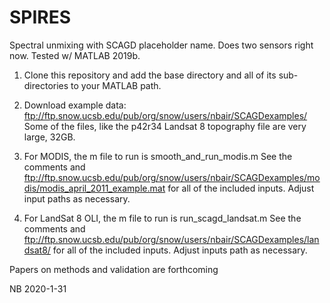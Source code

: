 # SPIRES

Spectral unmixing with SCAGD placeholder name. Does two sensors right now. Tested w/ MATLAB 2019b.

1) Clone this repository and add the base directory and all of its sub-directories to your MATLAB path.

2) Download example data: ftp://ftp.snow.ucsb.edu/pub/org/snow/users/nbair/SCAGDexamples/
Some of the files, like the p42r34 Landsat 8 topography file are very large, 32GB.

3) For MODIS, the m file to run is smooth_and_run_modis.m
See the comments and ftp://ftp.snow.ucsb.edu/pub/org/snow/users/nbair/SCAGDexamples/modis/modis_april_2011_example.mat for all of the included inputs. Adjust input paths as necessary.

4) For LandSat 8 OLI, the m file to run is run_scagd_landsat.m
See the comments and ftp://ftp.snow.ucsb.edu/pub/org/snow/users/nbair/SCAGDexamples/landsat8/ for all of the included inputs. Adjust inputs path as necessary.

Papers on methods and validation are forthcoming

NB 2020-1-31
